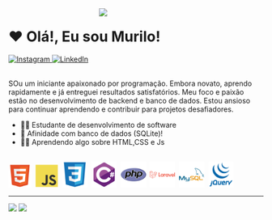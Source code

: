 <img src = "giphy.gif" width = "325px" align = "right">

# ❤ Olá!, Eu sou Murilo!
  <div id="badges">
  <a href="https://www.instagram.com/murilo_blackout" target="_blank">
    <img src="https://img.shields.io/badge/-Instagram-%23E4405F?style=for-the-badge&logo=instagram&logoColor=white" target="_blank" alt="Instagram"/>
  </a>
  <a href="www.linkedin.com/in/murilo-alexandre-256408265" target="_blank">
    <img alt="LinkedIn" src="https://img.shields.io/badge/-LinkedIn-%230077B5?style=for-the-badge&logo=linkedin&logoColor=white" target="_blank">
  </a> 
</div> <br>

 SOu um iniciante apaixonado por programação. 
 Embora novato, aprendo rapidamente e já entreguei resultados satisfatórios. 
 Meu foco e paixão estão no desenvolvimento de backend e banco de dados.
 Estou ansioso para continuar aprendendo e contribuir para projetos desafiadores.

- 👨‍🎓 Estudante de desenvolvimento de software
- 🎲 Afinidade com banco de dados (SQLite)!
- 👩‍💻 Aprendendo algo sobre HTML,CSS e Js


<div><br>
  <img src="https://github.com/devicons/devicon/blob/master/icons/html5/html5-original.svg" title="HTML5" alt="HTML" width="45" height="45"/>&nbsp;
  <img src="https://github.com/devicons/devicon/blob/master/icons/javascript/javascript-original.svg" title="JavaScript" alt="JavaScript" width="45" height="45"/>&nbsp;
      <img src="https://github.com/devicons/devicon/blob/master/icons/css3/css3-original.svg" title="Css" alt="CSS" width="50" height="50"/>&nbsp;
    <img src="https://github.com/devicons/devicon/blob/master/icons/csharp/csharp-original.svg" title="Csharp" alt="Csharp" width="50" height="50"/>&nbsp;
      <img src="https://github.com/devicons/devicon/blob/master/icons/php/php-original.svg" title="Php" alt="PHP" width="50" height="50"/>&nbsp;
      <img src="https://github.com/devicons/devicon/blob/master/icons/laravel/laravel-original-wordmark.svg" title="Laravel" alt="LARAVEL" width="50" height="50"/>&nbsp;
    <img src="https://github.com/devicons/devicon/blob/master/icons/mysql/mysql-original-wordmark.svg" title="MySql" alt="MYSQL" width="50" height="50"/>&nbsp;
    <img src="https://github.com/devicons/devicon/blob/master/icons/jquery/jquery-plain-wordmark.svg" title="JQuery" alt="JQUERY" width="50" height="50"/>&nbsp;
</div>

---


<div align = "left">
  <img height="200em" src="https://github-readme-stats.vercel.app/api?username=Eduardin-Dev&theme=midnight-purple&show_icons=true"/>
  <img height = "200em" src="https://github-readme-stats.vercel.app/api/top-langs/?username=Eduardin-Dev&show_icons=true&theme=midnight-purple&count_private=true"/>
</div>


